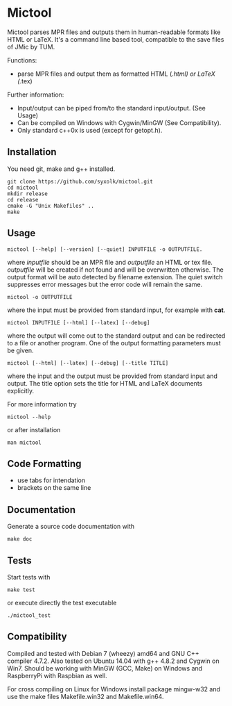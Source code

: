 Mictool
=======

Mictool parses MPR files and outputs them in human-readable formats
like HTML or LaTeX. It's a command line based tool, compatible to the
save files of JMic by TUM.

Functions:
- parse MPR files and output them as formatted HTML (*.html) or LaTeX (*.tex)

Further information:
- Input/output can be piped from/to the standard input/output. (See Usage)
- Can be compiled on Windows with Cygwin/MinGW (See Compatibility).
- Only standard c++0x is used (except for getopt.h).

Installation
------------

You need git, make and g++ installed.

    git clone https://github.com/syxolk/mictool.git
    cd mictool
    mkdir release
    cd release
    cmake -G "Unix Makefiles" ..
    make

Usage
-----

    mictool [--help] [--version] [--quiet] INPUTFILE -o OUTPUTFILE.

where _inputfile_ should be an MPR file and _outputfile_ an HTML or tex file.
_outputfile_ will be created if not found and will be overwritten otherwise.
The output format will be auto detected by filename extension.
The quiet switch suppresses error messages but the error code will remain
the same.

    mictool -o OUTPUTFILE

where the input must be provided from standard input, for example with **cat**.

    mictool INPUTFILE [--html] [--latex] [--debug]

where the output will come out to the standard output and can be
redirected to a file or another program. One of the output formatting
parameters must be given.

    mictool [--html] [--latex] [--debug] [--title TITLE]

where the input and the output must be provided from standard input and output.
The title option sets the title for HTML and LaTeX documents explicitly.

For more information try

    mictool --help

or after installation

    man mictool

Code Formatting
---------------

- use tabs for intendation
- brackets on the same line

Documentation
-------------

Generate a source code documentation with

    make doc

Tests
-----

Start tests with

    make test

or execute directly the test executable

    ./mictool_test

Compatibility
-------------

Compiled and tested with Debian 7 (wheezy) amd64 and GNU C++ compiler 4.7.2.
Also tested on Ubuntu 14.04 with g++ 4.8.2 and Cygwin on Win7.
Should be working with MinGW (GCC, Make) on Windows and RaspberryPi with Raspbian as well.

For cross compiling on Linux for Windows install package mingw-w32 and use
the make files Makefile.win32 and Makefile.win64.
